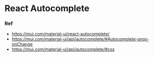 # React Autocomplete 

### Ref
- https://mui.com/material-ui/react-autocomplete/
- https://mui.com/material-ui/api/autocomplete/#Autocomplete-prop-onChange
- https://mui.com/material-ui/api/autocomplete/#css
